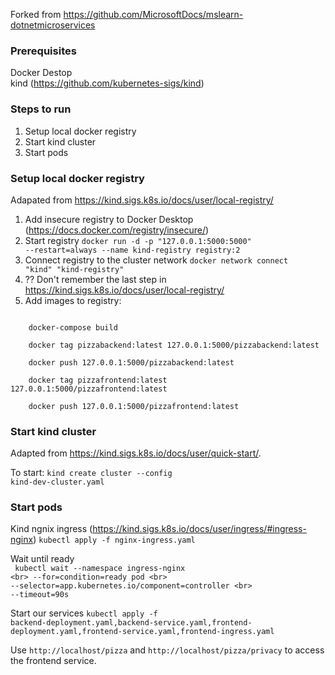 Forked from https://github.com/MicrosoftDocs/mslearn-dotnetmicroservices

### Prerequisites

Docker Destop<br>
kind (https://github.com/kubernetes-sigs/kind)

### Steps to run

1. Setup local docker registry
2. Start kind cluster
4. Start pods

### Setup local docker registry

Adapated from https://kind.sigs.k8s.io/docs/user/local-registry/

1. Add insecure registry to Docker Desktop (https://docs.docker.com/registry/insecure/)
2. Start registry <code>docker run -d -p "127.0.0.1:5000:5000" --restart=always --name kind-registry registry:2</code>
3. Connect registry to the cluster network <code>docker network connect "kind" "kind-registry"</code>
4. ?? Don't remember the last step in https://kind.sigs.k8s.io/docs/user/local-registry/
5. Add images to registry:<br>
<code>
    docker-compose build<br>
    docker tag pizzabackend:latest 127.0.0.1:5000/pizzabackend:latest<br>
    docker push 127.0.0.1:5000/pizzabackend:latest<br>
    docker tag pizzafrontend:latest 127.0.0.1:5000/pizzafrontend:latest<br>
    docker push 127.0.0.1:5000/pizzafrontend:latest
</code>

### Start kind cluster

Adapted from https://kind.sigs.k8s.io/docs/user/quick-start/.

To start: <code>kind create cluster --config kind-dev-cluster.yaml</code>

### Start pods

Kind ngnix ingress (https://kind.sigs.k8s.io/docs/user/ingress/#ingress-nginx) <code>kubectl apply -f nginx-ingress.yaml</code><br>

Wait until ready<br>
<code>
kubectl wait --namespace ingress-nginx \<br>
  --for=condition=ready pod \<br>
  --selector=app.kubernetes.io/component=controller \<br>
  --timeout=90s
</code>

Start our services <code>kubectl apply -f backend-deployment.yaml,backend-service.yaml,frontend-deployment.yaml,frontend-service.yaml,frontend-ingress.yaml</code>

Use <code>http://localhost/pizza</code> and <code>http://localhost/pizza/privacy</code> to access the frontend service.